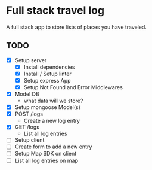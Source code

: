 # Full stack travel log

A full stack app to store lists of places you have traveled.

## TODO

- [x] Setup server
  - [x] Install dependencies
  - [x] Install / Setup linter
  - [x] Setup express App
  - [x] Setup Not Found and Error Middlewares
- [x] Model DB
  - what data will we store?
- [x] Setup mongoose Model(s)
- [x] POST /logs
  - Create a new log entry
- [x] GET /logs
  - List all log entries
- [ ] Setup client
- [ ] Create form to add a new entry
- [ ] Setup Map SDK on client
- [ ] List all log entries on map
